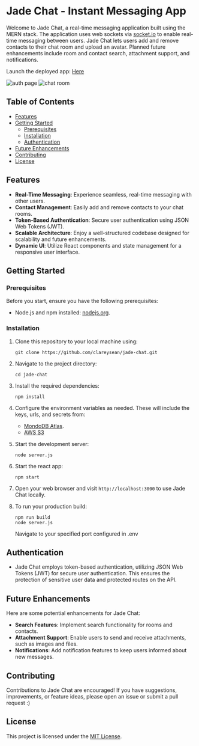 # Jade Chat - Instant Messaging App

Welcome to Jade Chat, a real-time messaging application built using the MERN stack. The application uses web sockets via [socket.io](https://socket.io/) to enable real-time messaging between users. Jade Chat lets users add and remove contacts to their chat room and upload an avatar. Planned future enhancements include room and contact search, attachment support, and notifications.

Launch the deployed app: [Here](https://jade-chat-f37f785f9c0d.herokuapp.com/)

![auth page](https://i.imgur.com/gR1YA6K.png)
![chat room](https://i.imgur.com/EHrfPCc.png)

## Table of Contents

-   [Features](#features)
-   [Getting Started](#getting-started)
    -   [Prerequisites](#prerequisites)
    -   [Installation](#installation)
    -   [Authentication](#authentication)
-   [Future Enhancements](#future-enhancements)
-   [Contributing](#contributing)
-   [License](#license)

## Features

-   **Real-Time Messaging**: Experience seamless, real-time messaging with other users.
-   **Contact Management**: Easily add and remove contacts to your chat rooms.
-   **Token-Based Authentication**: Secure user authentication using JSON Web Tokens (JWT).
-   **Scalable Architecture**: Enjoy a well-structured codebase designed for scalability and future enhancements.
-   **Dynamic UI**: Utilize React components and state management for a responsive user interface.

## Getting Started

### Prerequisites

Before you start, ensure you have the following prerequisites:

-   Node.js and npm installed: [nodejs.org](https://nodejs.org/).

### Installation

1. Clone this repository to your local machine using:

    ```
    git clone https://github.com/clareysean/jade-chat.git
    ```

2. Navigate to the project directory:

    ```
    cd jade-chat
    ```

3. Install the required dependencies:

    ```
    npm install
    ```

4. Configure the environment variables as needed. These will include the keys, urls, and secrets from:

    - [MondoDB Atlas](https://www.mongodb.com/cloud/atlas/register).
    - [AWS S3](https://aws.amazon.com/)

5. Start the development server:

    ```
    node server.js
    ```

6. Start the react app:

    ```
    npm start
    ```

7. Open your web browser and visit `http://localhost:3000` to use Jade Chat locally.

8. To run your production build:

    ```
    npm run build
    node server.js
    ```

    Navigate to your specified port configured in .env

## Authentication

-   Jade Chat employs token-based authentication, utilizing JSON Web Tokens (JWT) for secure user authentication. This ensures the protection of sensitive user data and protected routes on the API.

## Future Enhancements

Here are some potential enhancements for Jade Chat:

-   **Search Features**: Implement search functionality for rooms and contacts.
-   **Attachment Support**: Enable users to send and receive attachments, such as images and files.
-   **Notifications**: Add notification features to keep users informed about new messages.

## Contributing

Contributions to Jade Chat are encouraged! If you have suggestions, improvements, or feature ideas, please open an issue or submit a pull request :)

## License

This project is licensed under the [MIT License](LICENSE).
